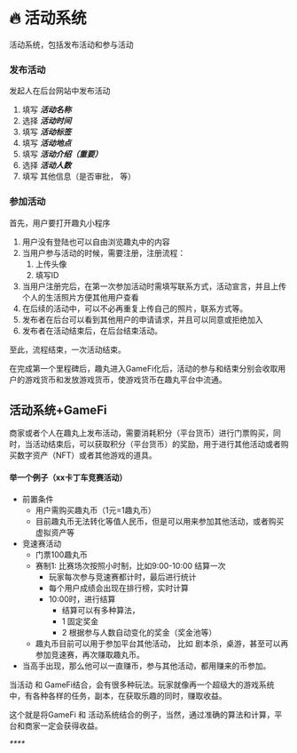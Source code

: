# 🔥 活动系统

活动系统，包括发布活动和参与活动

### 发布活动

发起人在后台网站中发布活动

1. 填写 _**活动名称**_
2. 选择 _**活动时间**_
3. 填写 _**活动标签**_
4. 填写 _**活动地点**_
5. 填写 _**活动介绍（重要）**_
6. 选择 _**活动人数**_
7. 填写 其他信息（是否审批， 等）

### 参加活动

首先，用户要打开趣丸小程序

1. 用户没有登陆也可以自由浏览趣丸中的内容
2. 当用户参与活动的时候，需要注册，注册流程：
   1. 上传头像
   2. 填写ID
3. 当用户注册完后，在第一次参加活动时需填写联系方式，活动宣言，并且上传个人的生活照片方便其他用户查看
4. 在后续的活动中，可以不必再重复上传自己的照片，联系方式等。
5. 发布者在后台可以看到其他用户的申请请求，并且可以同意或拒绝加入
6. 发布者在活动结束后，在后台结束活动。

至此，流程结束，一次活动结束。

在完成第一个里程碑后，趣丸进入GameFi化后，活动的参与和结束分别会收取用户的游戏货币和发放游戏货币，使游戏货币在趣丸平台中流通。

## 活动系统+GameFi

商家或者个人在趣丸上发布活动，需要消耗积分（平台货币）进行门票购买，同时，当活动结束后，可以获取积分（平台货币）的奖励，用于进行其他活动或者购买数字资产（NFT）或者其他游戏的道具。

#### 举一个例子（xx卡丁车竞赛活动）

* 前置条件
  * 用户需购买趣丸币（1元=1趣丸币）
  * 目前趣丸币无法转化等值人民币，但是可以用来参加其他活动，或者购买虚拟资产等
* 竞速赛活动
  * 门票100趣丸币
  * 赛制1: 比赛场次按照小时制，比如9:00-10:00 结算一次
    * 玩家每次参与竞速赛都计时，最后进行统计
    * 每个用户成绩会出现在排行榜，实时计算
    * 10:00时，进行结算
      * 结算可以有多种算法，
      * 1 固定奖金
      * 2 根据参与人数自动变化的奖金（奖金池等）
  * 趣丸币目前可以用于参加平台其他活动， 比如 剧本杀，桌游，甚至可以再参加竞速赛，再次赚取趣丸币。
* 当高手出现，那么他可以一直赚币，参与其他活动，都用赚来的币参加。

当活动 和 GameFi结合，会有很多种玩法。玩家就像再一个超级大的游戏系统中，有各种各样的任务，副本，在获取乐趣的同时，赚取收益。

这个就是将GameFi 和 活动系统结合的例子，当然，通过准确的算法和计算，平台和商家一定会获得收益。



_****_
